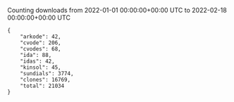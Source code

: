 
Counting downloads from 2022-01-01 00:00:00+00:00 UTC to 2022-02-18 00:00:00+00:00 UTC

```
{
    "arkode": 42,
    "cvode": 206,
    "cvodes": 68,
    "ida": 88,
    "idas": 42,
    "kinsol": 45,
    "sundials": 3774,
    "clones": 16769,
    "total": 21034
}
```
